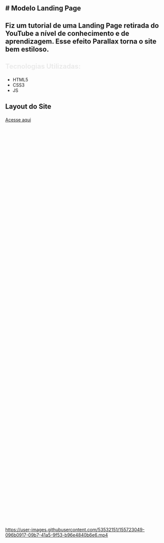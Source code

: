 ## <p> # Modelo Landing Page</p>
## Fiz um tutorial de uma Landing Page retirada do YouTube a nível de conhecimento e de aprendizagem. Esse efeito Parallax torna o site bem estiloso.

## <p style="color: #eaeaea; font-weight: bold;">Tecnologias Utilizadas:</p>
- HTML5
- CSS3
- JS

## <p>Layout do Site</p>
<a href="https://felipevianaa7.github.io/coresdinamicas/">Acesse aqui</a>

## <p style="width: 600px; height: 1200px; padding-top: 30px;">

https://user-images.githubusercontent.com/53532151/155723049-096b0917-09b7-41a5-9f53-b96e4840b6e6.mp4

</p>
